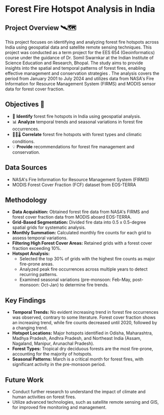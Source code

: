 # Forest Fire Hotspot Analysis in India 

## Project Overview 🛰️🗺️

This project focuses on identifying and analyzing forest fire hotspots across India using geospatial data and satellite remote sensing techniques. This project was conducted as a term project  for the EES 654 (Geoinformatics) course under the guidance of Dr. Somil Swarnkar at the Indian Institute of Science Education and Research, Bhopal. The study aims to provide insights into the spatial and temporal patterns of forest fires, enabling effective management and conservation strategies . The analysis covers the period from January 2001 to July 2024 and utilizes data from NASA's Fire Information for Resource Management System (FIRMS) and MODIS sensor data for forest cover fraction.

## Objectives 🎯

*   📍 **Identify** forest fire hotspots in India using geospatial analysis.
*   📊 **Analyze** temporal trends and seasonal variations in forest fire occurrences.
*   🌲🔗🌡️ **Correlate** forest fire hotspots with forest types and climatic conditions.
*   💡 **Provide** recommendations for forest fire management and conservation.

## Data Sources

*   NASA's Fire Information for Resource Management System (FIRMS)
*   MODIS Forest Cover Fraction (FCF) dataset from EOS-TERRA

## Methodology

*   **Data Acquisition:** Obtained forest fire data from NASA's FIRMS and forest cover fraction data from MODIS aboard EOS-TERRA.
*   **Grid-Based Segmentation:** Divided fire data into 0.5 x 0.5-degree spatial grids for systematic analysis.
*   **Monthly Summation:** Calculated monthly fire counts for each grid to assess temporal variations.
*   **Filtering High Forest Cover Areas:** Retained grids with a forest cover fraction exceeding 10%.
*   **Hotspot Analysis:**
    *   Selected the top 30% of grids with the highest fire counts as major fire-prone areas.
    *   Analyzed peak fire occurrences across multiple years to detect recurring patterns.
    *   Examined seasonal variations (pre-monsoon: Feb-May, post-monsoon: Oct-Jan) to determine fire trends.

## Key Findings

*   **Temporal Trends:** No evident increasing trend in forest fire occurrences was observed, contrary to some literature. Forest cover fraction shows an increasing trend, while fire counts decreased until 2020, followed by a changing trend.
*   **Hotspot Locations:** Major hotspots identified in Odisha, Maharashtra, Madhya Pradesh, Andhra Pradesh, and Northeast India (Assam, Nagaland, Manipur, Arunachal Pradesh).
*   **Forest Types:** Tropical dry deciduous forests are the most fire-prone, accounting for the majority of hotspots.
*   **Seasonal Patterns:** March is a critical month for forest fires, with significant activity in the pre-monsoon period.

## Future Work

*   Conduct further research to understand the impact of climate and human activities on forest fires.
*   Utilize advanced technologies, such as satellite remote sensing and GIS, for improved fire monitoring and management.
